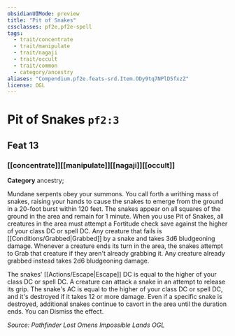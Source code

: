 ```yaml
---
obsidianUIMode: preview
title: "Pit of Snakes"
cssclasses: pf2e,pf2e-spell
tags:
  - trait/concentrate
  - trait/manipulate
  - trait/nagaji
  - trait/occult
  - trait/common
  - category/ancestry
aliases: "Compendium.pf2e.feats-srd.Item.ODy9tq7NPlD5fxzZ"
license: OGL
---
```

# Pit of Snakes `pf2:3`
## Feat 13
### [[concentrate]][[manipulate]][[nagaji]][[occult]]

**Category** ancestry; 




Mundane serpents obey your summons. You call forth a writhing mass of snakes, raising your hands to cause the snakes to emerge from the ground in a 20-foot burst within 120 feet. The snakes appear on all squares of the ground in the area and remain for 1 minute. When you use Pit of Snakes, all creatures in the area must attempt a Fortitude check save against the higher of your class DC or spell DC. Any creature that fails is [[Conditions/Grabbed|Grabbed]] by a snake and takes 3d6 bludgeoning damage. Whenever a creature ends its turn in the area, the snakes attempt to Grab that creature if they aren't already grabbing it. Any creature already grabbed instead takes 2d6 bludgeoning damage.

The snakes' [[Actions/Escape|Escape]] DC is equal to the higher of your class DC or spell DC. A creature can attack a snake in an attempt to release its grip. The snake's AC is equal to the higher of your class DC or spell DC, and it's destroyed if it takes 12 or more damage. Even if a specific snake is destroyed, additional snakes continue to cavort in the area until the duration ends. You can Dismiss the effect.

*Source: Pathfinder Lost Omens Impossible Lands*
*OGL*